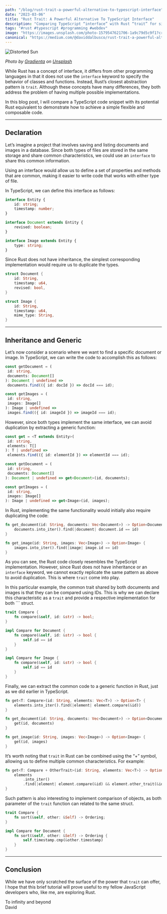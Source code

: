 ```yaml
---
path: "/blog/rust-trait-a-powerful-alternative-to-typescript-interface"
date: "2023-03-06"
title: "Rust Trait: A Powerful Alternative To TypeScript Interface"
description: "Comparing TypeScript “interface” with Rust “trait” for simple, flexible, and composable code."
tags: "#rust #typescript #programming #webdev"
image: "https://images.unsplash.com/photo-1579547621706-1a9c79d5c9f1?crop=entropy&cs=tinysrgb&fit=max&fm=jpg&ixid=MnwzMDkyMzV8MHwxfHNlYXJjaHwxfHxHcmFkaWVudHxlbnwwfHx8fDE2NzgwMzYwNDI&ixlib=rb-4.0.3&q=80&w=1080"
canonical: "https://medium.com/@daviddalbusco/rust-trait-a-powerful-alternative-to-typescript-interface-e671cd7f9690"
---
```


![Distorted Sun](https://images.unsplash.com/photo-1579547621706-1a9c79d5c9f1?crop=entropy&cs=tinysrgb&fit=max&fm=jpg&ixid=MnwzMDkyMzV8MHwxfHNlYXJjaHwxfHxHcmFkaWVudHxlbnwwfHx8fDE2NzgwMzYwNDI&ixlib=rb-4.0.3&q=80&w=1080)

*Photo by [Gradienta](https://unsplash.com/pt-br/@gradienta?utm_source=Papyrs&utm_medium=referral) on [Unsplash](https://unsplash.com/?utm_source=unsplash&utm_medium=referral&utm_content=creditCopyText)*

While Rust has a concept of interface, it differs from other programming languages in that it does not use the `interface` keyword to specify the behavior of classes and functions. Instead, Rust’s closest abstraction pattern is `trait`. Although these concepts have many differences, they both address the problem of having multiple possible implementations.

In this blog post, I will compare a TypeScript code snippet with its potential Rust equivalent to demonstrate how to achieve a simple flexible and composable code.

* * *

## Declaration

Let’s imagine a project that involves saving and listing documents and images in a database. Since both types of files are stored in the same storage and share common characteristics, we could use an `interface` to share this common information.

Using an interface would allow us to define a set of properties and methods that are common, making it easier to write code that works with either type of file.

In TypeScript, we can define this interface as follows:

```typescript
interface Entity {
    id: string;
    timestamp: number;
}

interface Document extends Entity {
    revised: boolean;
}

interface Image extends Entity {
    type: string;
}
```

Since Rust does not have inheritance, the simplest corresponding implementation would require us to duplicate the types.

```rust
struct Document {
    id: String,
    timestamp: u64,
    revised: bool,
}

struct Image {
    id: String,
    timestamp: u64,
    mime_type: String,
}
```

* * *

## Inheritance and Generic

Let’s now consider a scenario where we want to find a specific document or image. In TypeScript, we can write the code to accomplish this as follows:

```typescript
const getDocument = (
 id: string,
 documents: Document[]
): Document | undefined =>
 documents.find(({ id: docId }) => docId === id);

const getImages = (
 id: string,
 images: Image[]
): Image | undefined =>
 images.find(({ id: imageId }) => imageId === id);
```

However, since both types implement the same interface, we can avoid duplication by extracting a generic function:

```typescript
const get = <T extends Entity>(
 id: string,
 elements: T[]
): T | undefined =>
 elements.find(({ id: elementId }) => elementId === id);

const getDocument = (
 id: string,
 documents: Document[]
): Document | undefined => get<Document>(id, documents);

const getImages = (
 id: string,
 images: Image[]
): Image | undefined => get<Image>(id, images);
```

In Rust, implementing the same functionality would initially also require duplicating the code:

```rust
fn get_document(id: String, documents: Vec<Document>) -> Option<Document> {
    documents.into_iter().find(|document| document.id == id)
}

fn get_image(id: String, images: Vec<Image>) -> Option<Image> {
    images.into_iter().find(|image| image.id == id)
}
```

As you can see, the Rust code closely resembles the TypeScript implementation. However, since Rust does not have inheritance or an `interface` keyword, we cannot exactly replicate the same pattern as above to avoid duplication. This is where `trait` come into play.

In this particular example, the common trait shared by both documents and images is that they can be compared using IDs. This is why we can declare this characteristic as a `trait` and provide a respective implementation for both ```
struct.

```rust
trait Compare {
    fn compare(&self, id: &str) -> bool;
}

impl Compare for Document {
    fn compare(&self, id: &str) -> bool {
        self.id == id
    }
}

impl Compare for Image {
    fn compare(&self, id: &str) -> bool {
        self.id == id
    }
}
```

Finally, we can extract the common code to a generic function in Rust, just as we did earlier in TypeScript.

```rust
fn get<T: Compare>(id: String, elements: Vec<T>) -> Option<T> {
    elements.into_iter().find(|element| element.compare(&id))
}

fn get_document(id: String, documents: Vec<Document>) -> Option<Document> {
    get(id, documents)
}

fn get_image(id: String, images: Vec<Image>) -> Option<Image> {
    get(id, images)
}
```

It’s worth noting that `trait` in Rust can be combined using the “+” symbol, allowing us to define multiple common characteristics. For example:

```rust
fn get<T: Compare + OtherTrait>(id: String, elements: Vec<T>) -> Option<T> {
    elements
        .into_iter()
        .find(|element| element.compare(&id) && element.other_trait(&id))
}
```

Such pattern is also interesting to implement comparison of objects, as both parameter of the `trait` function can related to the same struct.

```rust
trait Compare {
    fn sort(&self, other: &Self) -> Ordering;
}

impl Compare for Document {
    fn sort(&self, other: &Self) -> Ordering {
        self.timestamp.cmp(&other.timestamp)
    }
}
```

* * *

## Conclusion

While we have only scratched the surface of the power that `trait` can offer, I hope that this brief tutorial will prove useful to my fellow JavaScript developers who, like me, are exploring Rust.

To infinity and beyond  
David
